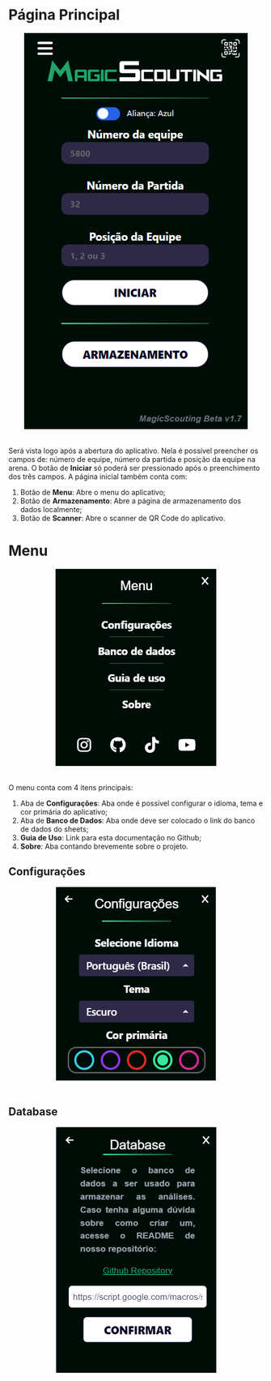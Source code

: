 # Página Principal

<div align="center">
  <img src="Images/overview-main-page.png" alt="Main Page"/>
  <br/><br/>
</div>

Será vista logo após a abertura do aplicativo. Nela é possível preencher os campos de: número de equipe, número da partida e posição da equipe na arena. O botão de **Iniciar** só poderá ser pressionado após o preenchimento dos três campos.
A página inicial também conta com:

1. Botão de **Menu**: Abre o menu do aplicativo;
2. Botão de **Armazenamento**: Abre a página de armazenamento dos dados localmente;
3. Botão de **Scanner**: Abre o scanner de QR Code do aplicativo.

# Menu

<div align="center">
  <img src="Images/overview-menu.png" alt="Menu"/>
  <br/><br/>
</div>

O menu conta com 4 itens principais:

1. Aba de **Configurações**: Aba onde é possível configurar o idioma, tema e cor primária do aplicativo;
2. Aba de **Banco de Dados**: Aba onde deve ser colocado o link do banco de dados do sheets;
3. **Guia de Uso**: Link para esta documentação no Github;
4. **Sobre**: Aba contando brevemente sobre o projeto.

## Configurações

<div align="center">
  <img src="Images/overview-settings.png" alt="Menu"/>
  <br/><br/>
</div>

## Database

<div align="center">
  <img src="Images/overview-database.png" alt="Menu"/>
  <br/><br/>
</div>
